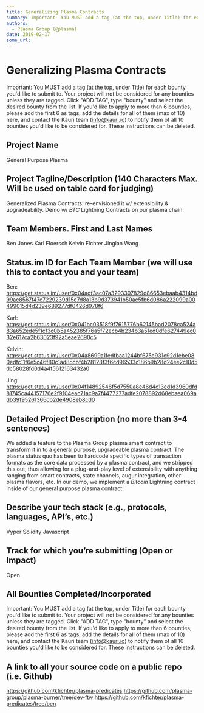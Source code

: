 ```yaml
---
title: Generalizing Plasma Contracts
summary: Important- You MUST add a tag (at the top, under Title) for each bounty youd like to submit to. Your project will not be considered for any bounties unless they are tagged. Click ADD TAG, type bounty and select the desired bounty from the list. If youd like to apply to more than 6 bounties, please add the first 6 as tags, add the details for all of them (max of 10) here, and contact the Kauri team (info@kauri.io) to notify them of all 10 bounties youd like to be considered for. These instruction
authors:
  - Plasma Group (@plasma)
date: 2019-02-17
some_url: 
---
```


# Generalizing Plasma Contracts



Important: You MUST add a tag (at the top, under Title) for each bounty you'd like to submit to. Your project will not be considered for any bounties unless they are tagged. Click "ADD TAG", type  "bounty" and select the desired bounty from the list. If you'd like to apply to more than 6 bounties, please add the first 6 as tags, add the details for all of them (max of 10) here, and contact the Kauri team (info@kauri.io) to notify them of all 10 bounties you'd like to be considered for. These instructions can be deleted.

## Project Name
General Purpose Plasma

## Project Tagline/Description (140 Characters Max. Will be used on table card for judging)
Generalized Plasma Contracts: re-envisioned it w/ extensibility & upgradeability. Demo w/ *BTC* Lightning Contracts on our plasma chain.

## Team Members. First and Last Names
Ben Jones
Karl Floersch
Kelvin Fichter
Jinglan Wang

## Status.im ID for Each Team Member (we will use this to contact you and your team)
Ben: https://get.status.im/user/0x04adf3ac07a3293307829d86653ebaab4314bd99ac8567f47c7229239d15e7d8a13b9d373941b50ac5fb6d086a222099a00499015d4d239e689277df0426d978f6

Karl:
https://get.status.im/user/0x041bc03518f9f7615776b62145bad2078ca524a83a652ede5f1cf3c0b5a452385f76a5f72ecb4b234b3a51ed0dfe627449ec032e617ca2b63023f92a5eae2690c5

Kelvin: 
https://get.status.im/user/0x04a8699a1fedfbaa1244bf675e931c92d1ebe080edfc11f6e5c46f80c1ad85cbf4b28128f3f6cd96533c186b9b28d24ee2c10d5dc58028fd0d4a4f5612163432a0

Jing: https://get.status.im/user/0x04f14892546f5d7550a8e46d4c13ed1d3960dfd81745ca44157176e2f9104eac71ac9a7f4477277adfe2078892d68ebaea069adb39f95261366cb2de4908eb8cd0

## Detailed Project Description (no more than 3-4 sentences)
We added a feature to the Plasma Group plasma smart contract to transform it in to a general purpose, upgradeable plasma contract.  The plasma status quo has been to hardcode specific types of transaction formats as the core data processed by a plasma contract, and we stripped this out, thus allowing for a plug-and-play level of extensibility with anything ranging from smart contracts, state channels, augur integration, other plasma flavors, etc. In our demo, we implement a *Bitcoin* Lightning contract inside of our general purpose plasma contract.

## Describe your tech stack (e.g., protocols, languages, API’s, etc.)
Vyper
Solidity
Javascript


## Track for which you’re submitting (Open or Impact)
Open

## All Bounties Completed/Incorporated

Important: You MUST add a tag (at the top, under Title) for each bounty you'd like to submit to. Your project will not be considered for any bounties unless they are tagged. Click "ADD TAG", type  "bounty" and select the desired bounty from the list. If you'd like to apply to more than 6 bounties, please add the first 6 as tags, add the details for all of them (max of 10) here, and contact the Kauri team (info@kauri.io) to notify them of all 10 bounties you'd like to be considered for. These instructions can be deleted.

## A link to all your source code on a public repo (i.e. Github)

https://github.com/kfichter/plasma-predicates
https://github.com/plasma-group/plasma-burner/tree/dev-ftw
https://github.com/kfichter/plasma-predicates/tree/ben



